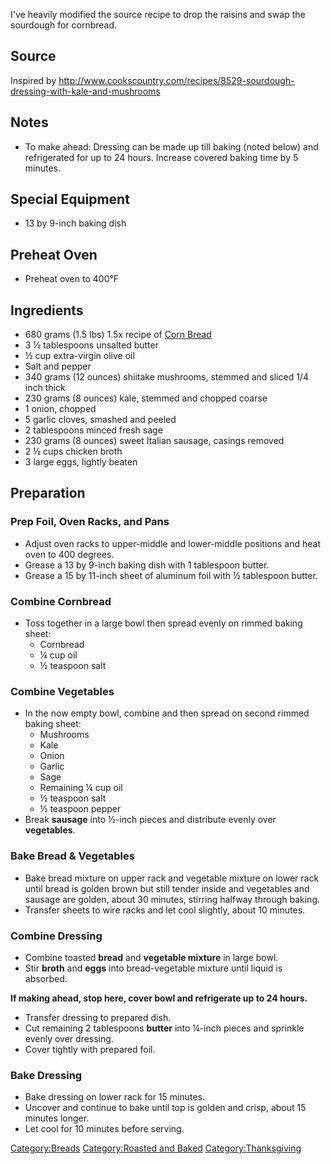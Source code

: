 I've heavily modified the source recipe to drop the raisins and swap the
sourdough for cornbread.

## Source

Inspired by
<http://www.cookscountry.com/recipes/8529-sourdough-dressing-with-kale-and-mushrooms>

## Notes

-   To make ahead: Dressing can be made up till baking (noted below) and
    refrigerated for up to 24 hours. Increase covered baking time by 5
    minutes.

## Special Equipment

-   13 by 9-inch baking dish

## Preheat Oven

-   Preheat oven to 400°F

## Ingredients

-   680 grams (1.5 lbs) 1.5x recipe of [Corn
    Bread](Corn_Bread "wikilink")
-   3 ½ tablespoons unsalted butter
-   ½ cup extra-virgin olive oil
-   Salt and pepper
-   340 grams (12 ounces) shiitake mushrooms, stemmed and sliced 1/4
    inch thick
-   230 grams (8 ounces) kale, stemmed and chopped coarse
-   1 onion, chopped
-   5 garlic cloves, smashed and peeled
-   2 tablespoons minced fresh sage
-   230 grams (8 ounces) sweet Italian sausage, casings removed
-   2 ½ cups chicken broth
-   3 large eggs, lightly beaten

## Preparation

### Prep Foil, Oven Racks, and Pans

-   Adjust oven racks to upper-middle and lower-middle positions and
    heat oven to 400 degrees.
-   Grease a 13 by 9-inch baking dish with 1 tablespoon butter.
-   Grease a 15 by 11-inch sheet of aluminum foil with ½ tablespoon
    butter.

### Combine Cornbread

-   Toss together in a large bowl then spread evenly on rimmed baking
    sheet:
    -   Cornbread
    -   ¼ cup oil
    -   ½ teaspoon salt

### Combine Vegetables

-   In the now empty bowl, combine and then spread on second rimmed
    baking sheet:
    -   Mushrooms
    -   Kale
    -   Onion
    -   Garlic
    -   Sage
    -   Remaining ¼ cup oil
    -   ½ teaspoon salt
    -   ½ teaspoon pepper
-   Break **sausage** into ½-inch pieces and distribute evenly over
    **vegetables**.

### Bake Bread & Vegetables

-   Bake bread mixture on upper rack and vegetable mixture on lower rack
    until bread is golden brown but still tender inside and vegetables
    and sausage are golden, about 30 minutes, stirring halfway through
    baking.
-   Transfer sheets to wire racks and let cool slightly, about 10
    minutes.

### Combine Dressing

-   Combine toasted **bread** and **vegetable mixture** in large bowl.
-   Stir **broth** and **eggs** into bread-vegetable mixture until
    liquid is absorbed.

**If making ahead, stop here, cover bowl and refrigerate up to 24
hours.**

-   Transfer dressing to prepared dish.
-   Cut remaining 2 tablespoons **butter** into ¼-inch pieces and
    sprinkle evenly over dressing.
-   Cover tightly with prepared foil.

### Bake Dressing

-   Bake dressing on lower rack for 15 minutes.
-   Uncover and continue to bake until top is golden and crisp, about 15
    minutes longer.
-   Let cool for 10 minutes before serving.

[Category:Breads](Category:Breads "wikilink") [Category:Roasted and
Baked](Category:Roasted_and_Baked "wikilink")
[Category:Thanksgiving](Category:Thanksgiving "wikilink")